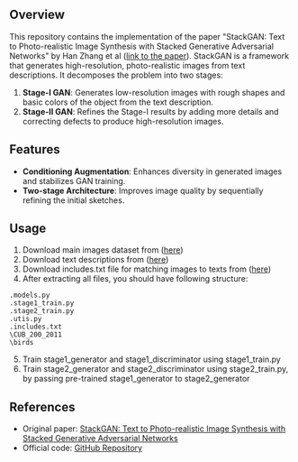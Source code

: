 ## Overview
This repository contains the implementation of the paper "StackGAN: Text to Photo-realistic Image Synthesis with Stacked Generative Adversarial Networks" by Han Zhang et al ([link to the paper](https://arxiv.org/abs/1612.03242)). StackGAN is a framework that generates high-resolution, photo-realistic images from text descriptions. It decomposes the problem into two stages:

1. **Stage-I GAN**: Generates low-resolution images with rough shapes and basic colors of the object from the text description.
2. **Stage-II GAN**: Refines the Stage-I results by adding more details and correcting defects to produce high-resolution images.

## Features

- **Conditioning Augmentation**: Enhances diversity in generated images and stabilizes GAN training.
- **Two-stage Architecture**: Improves image quality by sequentially refining the initial sketches.

## Usage
1. Download main images dataset from ([here](https://www.kaggle.com/datasets/veeralakrishna/200-bird-species-with-11788-images))
2. Download text descriptions from ([here](https://drive.google.com/file/d/0B3y_msrWZaXLT1BZdVdycDY5TEE/view?resourcekey=0-sZrhftoEfdvHq6MweAeCjA))
3. Download includes.txt file for matching images to texts from ([here](https://drive.google.com/file/d/1X5YArm5ZUtB_37G9cln7e9NWqXG9uKty/view?usp=sharing))
4. After extracting all files, you should have following structure:
```
.models.py
.stage1_train.py
.stage2_train.py
.utis.py
.includes.txt
\CUB_200_2011
\birds
```
5. Train stage1_generator and stage1_discriminator using stage1_train.py
6. Train stage2_generator and stage2_discriminator using stage2_train.py, by passing pre-trained stage1_generator to stage2_generator

## References

- Original paper: [StackGAN: Text to Photo-realistic Image Synthesis with Stacked Generative Adversarial Networks](https://arxiv.org/abs/1612.03242)
- Official code: [GitHub Repository](https://github.com/hanzhanggit/StackGAN)
